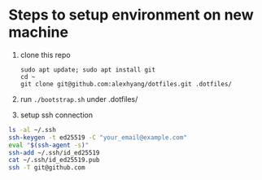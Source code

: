 # Steps to setup environment on new machine
1.  clone this repo
    ```
    sudo apt update; sudo apt install git
    cd ~
    git clone git@github.com:alexhyang/dotfiles.git .dotfiles/
    ```

1.  run `./bootstrap.sh` under .dotfiles/

1.  setup ssh connection
```sh
ls -al ~/.ssh
ssh-keygen -t ed25519 -C "your_email@example.com"
eval "$(ssh-agent -s)"
ssh-add ~/.ssh/id_ed25519
cat ~/.ssh/id_ed25519.pub
ssh -T git@github.com
```


